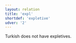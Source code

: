 ```yaml
---
layout: relation
title: 'expl'
shortdef: 'expletive'
udver: '2'
---
```


Turkish does not have expletives.
<!-- Interlanguage links updated Čt lis 12 09:43:25 CET 2020 -->
